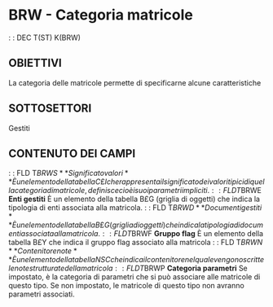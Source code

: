 # BRW - Categoria matricole
 :  : DEC T(ST) K(BRW)
## OBIETTIVI
La categoria delle matricole permette di specificarne alcune caratteristiche
## SOTTOSETTORI
Gestiti
## CONTENUTO DEI CAMPI
 :  : FLD T$BRWS **Significato valori**
È un elemento della tabella C£I che rappresenta il significato dei valori tipici di quella categoria di matricole, definisce cioè i suoi parametri impliciti.
 :  : FLD T$BRWE **Enti gestiti**
È un elemento della tabella B£G (griglia di oggetti) che indica la tipologia di enti associata alla matricola.
 :  : FLD T$BRWD **Documenti gestiti**
È un elemento della tabella B£G (griglia di oggetti) che indica la tipologia di documenti associata alla matricola.
 :  : FLD T$BRWF **Gruppo flag**
È un elemento della tabella B£Y che indica il gruppo flag associato alla matricola
 :  : FLD T$BRWN **Contenitore note**
È un elemento della tabella NSC che indica il contenitore nel quale vengono scritte le note strutturate della matricola
 :  : FLD T$BRWP **Categoria parametri**
Se impostato, è la categoria di parametri che si può associare alle matricole di questo tipo.
Se non impostato, le matricole di questo tipo non avranno parametri associati.
